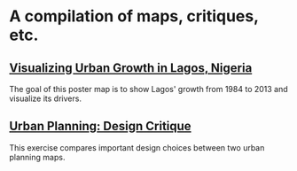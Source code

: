 
# A compilation of maps, critiques, etc.

## [Visualizing Urban Growth in Lagos, Nigeria](lagos/lagos.md)
The goal of this poster map is to show Lagos' growth from 1984 to 2013 and visualize its drivers.

## [Urban Planning: Design Critique](crit/crit.md)
This exercise compares important design choices between two urban planning maps. 
